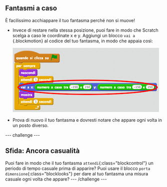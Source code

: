 ## Fantasmi a caso

È facilissimo acchiappare il tuo fantasma perché non si muove!

+ Invece di restare nella stessa posizione, puoi fare in modo che Scratch scelga a caso le coordinate x e y. Aggiungi un blocco `vai a` {.blockmotion} al codice del tuo fantasma, in modo che appaia così:

	![screenshot](images/ghost-random.png)

+ Prova di nuovo il tuo fantasma e dovresti notare che appare ogni volta in un posto diverso.

--- challenge ---
## Sfida: Ancora casualità
Puoi fare in modo che il tuo fantasma `attendi`{:class="blockcontrol"} un periodo di tempo casuale prima di apparire? Puoi usare il blocco `porta dimensione`{:class="blocklooks"} per dare al tuo fantasma una misura casuale ogni volta che appare?
--- /challenge ---
